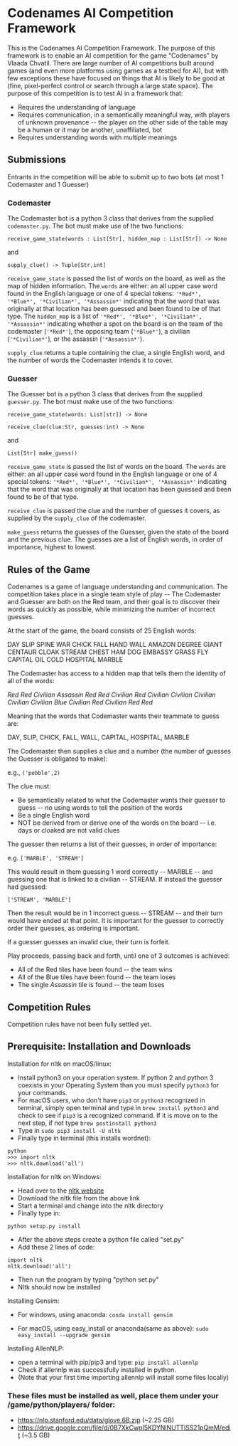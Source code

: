 # Codenames AI Competition Framework

This is the Codenames AI Competition Framework.  The purpose of this framework is to enable an AI competition for the game "Codenames" by Vlaada Chvatil.  There are large number of AI competitions built around games (and even more platforms using games as a testbed for AI), but with few exceptions these have focused on things that AI is likely to be good at (fine, pixel-perfect control or search through a large state space).  The purpose of this competition is to test AI in a framework that:

* Requires the understanding of language
* Requires communication, in a semantically meaningful way, with players of unknown provenance --  the player on the other side of the table may be a human or it may be another, unaffiliated, bot
* Requires understanding words with multiple meanings 


## Submissions
Entrants in the competition will be able to submit up to two bots (at most 1 Codemaster and 1 Guesser)

### Codemaster
The Codemaster bot is a python 3 class that derives from the supplied `codemaster.py`.  The bot must make use of the two functions:

`receive_game_state(words : List[Str], hidden_map : List[Str]) -> None`

and

`supply_clue() -> Tuple[Str,int]`

`receive_game_state` is passed the list of words on the board, as well as the map of hidden information.  The `words` are either: an all upper case word found in the English language or one of 4 special tokens: `'*Red*', '*Blue*', '*Civilian*', '*Assassin*'` indicating that the word that was originally at that location has been guessed and been found to be of that type.  The `hidden_map` is a list of `'*Red*', '*Blue*', '*Civilian*', '*Assassin*'` indicating whether a spot on the board is on the team of the codemaster (`'*Red*'`), the opposing team (`'*Blue*'`), a civilian (`'*Civilian*'`), or the assassin (`'*Assassin*'`).


`supply_clue` returns a tuple containing the clue, a single English word, and the number of words the Codemaster intends it to cover.  

### Guesser

The Guesser bot is a python 3 class that derives from the supplied `guesser.py`.  The bot must make use of the two functions:

`receive_game_state(words: List[str]) -> None`

`receive_clue(clue:Str, guesses:int) -> None`

and

`List[Str] make_guess()`

`receive_game_state` is passed the list of words on the board.  The `words` are either: an all upper case word found in the English language or one of 4 special tokens: `'*Red*', '*Blue*', '*Civilian*', '*Assassin*'` indicating that the word that was originally at that location has been guessed and been found to be of that type. 

`receive_clue` is passed the clue and the number of guesses it covers, as supplied by the `supply_clue` of the codemaster.

`make_guess` returns the guesses of the Guesser, given the state of the board and the previous clue.  The guesses are a list of English words, in order of importance, highest to lowest.



## Rules of the Game

Codenames is a game of language understanding and communication.  The competition takes place in a single team style of play -- The Codemaster and Guesser are both on the Red team, and their goal is to discover their words as quickly as possible, while minimizing the number of incorrect guesses.

At the start of the game, the board consists of 25 English words:

DAY SLIP SPINE WAR CHICK
FALL HAND WALL AMAZON DEGREE
GIANT CENTAUR CLOAK STREAM CHEST
HAM DOG EMBASSY GRASS FLY
CAPITAL OIL COLD HOSPITAL MARBLE

The Codemaster has access to a hidden map that tells them the identity of all of the words:

*Red* *Red* *Civilian* *Assassin* *Red*
*Red* *Civilian* *Red* *Civilian* *Civilian*
*Civilian* *Civilian* *Civilian* *Blue* *Civilian*
*Red* *Civilian* *Red* *Red*

Meaning that the words that Codemaster wants their teammate to guess are:

DAY, SLIP, CHICK, FALL, WALL, CAPITAL, HOSPITAL, MARBLE

The Codemaster then supplies a clue and a number (the number of guesses the Guesser is obligated to make):

e.g., `('pebble',2)`

The clue must:
* Be semantically related to what the Codemaster wants their guesser to guess -- no using words to tell the position of the words
* Be a single English word
* NOT be derived from or derive one of the words on the board -- i.e. days or cloaked are not valid clues

The guesser then returns a list of their guesses, in order of importance:

e.g. `['MARBLE', 'STREAM']`

This would result in them guessing 1 word correctly -- MARBLE -- and guessing one that is linked to a civilian -- STREAM.  If instead the guesser had guessed:

`['STREAM', 'MARBLE']` 

Then the result would be in 1 incorrect guess -- STREAM -- and their turn would have ended at that point.  It is important for the guesser to correctly order their guesses, as ordering is important.

If a guesser guesses an invalid clue, their turn is forfeit.

Play proceeds, passing back and forth, until one of 3 outcomes is achieved:

* All of the Red tiles have been found -- the team wins
* All of the Blue tiles have been found -- the team loses
* The single *Assassin* tile is found -- the team loses


## Competition Rules

Competition rules have not been fully settled yet.

## Prerequisite: Installation and Downloads
Installation for nltk on macOS/linux:
* Install python3 on your operation system. If python 2 and python 3 coexists in your Operating System than you must specify `python3` for your commands.
* For macOS users, who don't have `pip3` or `python3` recognized in terminal, simply open terminal and type in `brew install python3` and check to see if `pip3` is a recognized command. If it is move on to the next step, if not type `brew postinstall python3`
* Type in `sudo pip3 install -U nltk`
* Finally type in terminal (this installs wordnet): 
```
python
>>> import nltk
>>> nltk.download('all')
```
Installation for nltk on Windows:
* Head over to the [nltk website](https://pypi.org/project/nltk/#files)
* Download the nltk file from the above link
* Start a terminal and change into the nltk directory
* Finally type in: 
```
python setup.py install
```

* After the above steps create a python file called "set.py"
* Add these 2 lines of code:
```
import nltk
nltk.download('all')
```
* Then run the program by typing "python set.py"
* Nltk should now be installed

Installing Gensim:

* For windows, using anaconda:
```conda install gensim```

* For macOS, using easy_install or anaconda(same as above):
```sudo easy_install --upgrade gensim```

Installing AllenNLP:
* open a terminal with pip/pip3 and type:
```pip install allennlp```
* Check if allennlp was successfully installed in python. 
* (Note that your first time importing allennlp will install some files locally)

### These files must be installed as well, place them under your /game/python/players/ folder:
* https://nlp.stanford.edu/data/glove.6B.zip (~2.25 GB)
* https://drive.google.com/file/d/0B7XkCwpI5KDYNlNUTTlSS21pQmM/edit (~3.5 GB)
